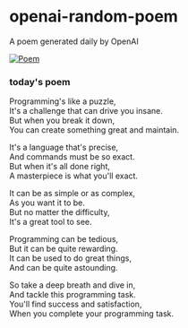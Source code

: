 
# openai-random-poem
 A poem generated daily by OpenAI

[![Poem](https://github.com/fbiego/openai-random-poem/actions/workflows/main.yml/badge.svg)](https://github.com/fbiego/openai-random-poem/actions/workflows/main.yml)

### today's poem  
  
Programming's like a puzzle,  
It's a challenge that can drive you insane.  
But when you break it down,  
You can create something great and maintain.  
  
It's a language that's precise,  
And commands must be so exact.  
But when it's all done right,  
A masterpiece is what you'll exact.  
  
It can be as simple or as complex,  
As you want it to be.  
But no matter the difficulty,  
It's a great tool to see.  
  
Programming can be tedious,  
But it can be quite rewarding.  
It can be used to do great things,  
And can be quite astounding.  
  
So take a deep breath and dive in,  
And tackle this programming task.  
You'll find success and satisfaction,  
When you complete your programming task.